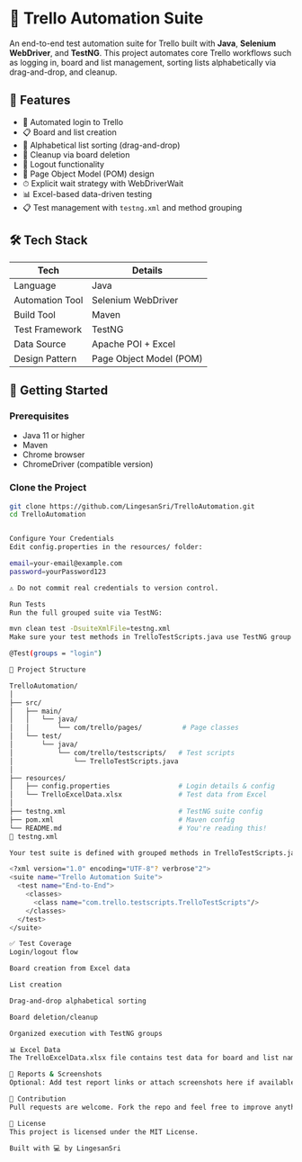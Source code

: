 # 🧪 Trello Automation Suite

An end-to-end test automation suite for Trello built with **Java**, **Selenium WebDriver**, and **TestNG**. This project automates core Trello workflows such as logging in, board and list management, sorting lists alphabetically via drag-and-drop, and cleanup.

## 📌 Features

- 🔐 Automated login to Trello  
- 📋 Board and list creation  
- 🔄 Alphabetical list sorting (drag-and-drop)  
- 🧽 Cleanup via board deletion  
- 🚪 Logout functionality  
- 🧼 Page Object Model (POM) design  
- ⏱ Explicit wait strategy with WebDriverWait  
- 📊 Excel-based data-driven testing  
- 📋 Test management with `testng.xml` and method grouping  

## 🛠 Tech Stack

| Tech            | Details                 |
|-----------------|-------------------------|
| Language        | Java                    |
| Automation Tool | Selenium WebDriver      |
| Build Tool      | Maven                   |
| Test Framework  | TestNG                  |
| Data Source     | Apache POI + Excel      |
| Design Pattern  | Page Object Model (POM) |

## 🚀 Getting Started

### Prerequisites

- Java 11 or higher  
- Maven  
- Chrome browser  
- ChromeDriver (compatible version)

### Clone the Project

```bash
git clone https://github.com/LingesanSri/TrelloAutomation.git
cd TrelloAutomation


Configure Your Credentials
Edit config.properties in the resources/ folder:

email=your-email@example.com
password=yourPassword123

⚠️ Do not commit real credentials to version control.

Run Tests
Run the full grouped suite via TestNG:

mvn clean test -DsuiteXmlFile=testng.xml
Make sure your test methods in TrelloTestScripts.java use TestNG group annotations, like:

@Test(groups = "login")

📂 Project Structure

TrelloAutomation/
│
├── src/
│   ├── main/
│   │   └── java/                    
│   │       └── com/trello/pages/          # Page classes
│   └── test/
│       └── java/
│           └── com/trello/testscripts/   # Test scripts
│               └── TrelloTestScripts.java
│
├── resources/
│   ├── config.properties                 # Login details & config
│   └── TrelloExcelData.xlsx              # Test data from Excel
│
├── testng.xml                            # TestNG suite config
├── pom.xml                               # Maven config
└── README.md                             # You're reading this!
🧪 testng.xml

Your test suite is defined with grouped methods in TrelloTestScripts.java:

<?xml version="1.0" encoding="UTF-8"? verbrose"2">
<suite name="Trello Automation Suite">
  <test name="End-to-End">
    <classes>
      <class name="com.trello.testscripts.TrelloTestScripts"/>
    </classes>
  </test>
</suite>

✅ Test Coverage
Login/logout flow

Board creation from Excel data

List creation 

Drag-and-drop alphabetical sorting

Board deletion/cleanup

Organized execution with TestNG groups

📊 Excel Data
The TrelloExcelData.xlsx file contains test data for board and list names. Place it inside the resources/ folder and make sure the structure matches your data provider logic.

📸 Reports & Screenshots
Optional: Add test report links or attach screenshots here if available.

🤝 Contribution
Pull requests are welcome. Fork the repo and feel free to improve anything — whether it’s code, structure, or documentation.

📃 License
This project is licensed under the MIT License.

Built with 💻 by LingesanSri
